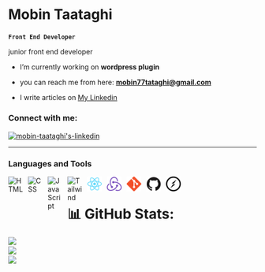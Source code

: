 # Mobin Taataghi

**`Front End Developer`**

junior front end developer

-  I’m currently working on **wordpress plugin**

-  you can reach me from here: **mobin77tataghi@gmail.com**

-  I write articles on [My Linkedin](https://linkedin.com/in/mobin-taataghi)



<h3 align="left">Connect with me:</h3>
<p align="left">
<a href="https://linkedin.com/in/mobin-taataghi" target="blank"><img align="center" src="https://raw.githubusercontent.com/rahuldkjain/github-profile-readme-generator/master/src/images/icons/Social/linked-in-alt.svg" alt="mobin-taataghi's-linkedin" height="30" width="40" /></a>
</p>
   
---

### Languages and Tools

<img align="left" alt="HTML" width="30px" style="padding-right:10px;" src="https://cdn.jsdelivr.net/gh/devicons/devicon/icons/html5/html5-plain.svg" />
<img align="left" alt="CSS" width="30px" style="padding-right:10px;" src="https://cdn.jsdelivr.net/gh/devicons/devicon/icons/css3/css3-plain.svg" />
<img align="left" alt="JavaScript" width="30px" style="padding-right:10px;" src="https://cdn.jsdelivr.net/gh/devicons/devicon/icons/javascript/javascript-plain.svg" />
<img align="left" alt="Tailwind" width="30px" style="padding-right:10px;" src="https://cdn.jsdelivr.net/gh/devicons/devicon/icons/tailwindcss/tailwindcss-plain.svg" />
<img align="left" alt="React" width="30px" style="padding-right:10px;" src="https://github.com/devicons/devicon/blob/v2.15.1/icons/react/react-original.svg" />
<img align="left" alt="Redux" width="30px" style="padding-right:10px;" src="https://github.com/devicons/devicon/blob/v2.15.1/icons/redux/redux-original.svg" />
<img align="left" alt="git" width="30px" style="padding-right:10px;" src="https://github.com/devicons/devicon/blob/v2.15.1/icons/git/git-original.svg" />
<img align="left" alt="github" width="30px" style="padding-right:10px;" src="https://github.com/devicons/devicon/blob/v2.15.1/icons/github/github-original.svg" />
<img align="left" alt="socket.io" width="30px" style="padding-right:10px;" src="https://github.com/devicons/devicon/blob/v2.15.1/icons/socketio/socketio-original.svg" />
<br />

#

# 📊 GitHub Stats:
![](https://github-readme-stats.vercel.app/api?username=Dreamer474747&theme=dark&hide_border=false&include_all_commits=false&count_private=false)<br/>
![](https://github-readme-streak-stats.herokuapp.com/?user=Dreamer474747&theme=dark&hide_border=false)<br/>
![](https://github-readme-stats.vercel.app/api/top-langs/?username=Dreamer474747&theme=dark&hide_border=false&include_all_commits=false&count_private=false&layout=compact)





